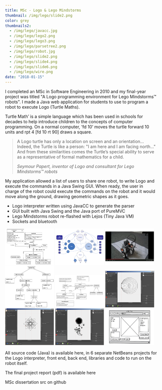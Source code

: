 ```yaml
---
title: MSc - Logo & Lego Mindstorms
thumbnail: /img/lego/slide2.png
color: grey
thumbnails2:
  - /img/lego/javacc.jpg
  - /img/lego/lego2.png
  - /img/lego/lego3.png
  - /img/lego/parsetree2.png
  - /img/lego/robot.jpg
  - /img/lego/slide2.png
  - /img/lego/slide4.png
  - /img/lego/slide6.png
  - /img/lego/wire.png
date: "2018-01-15"
---
```


I completed an MSc in Software Engineering in 2010 and my final-year project was titled "A Logo programming environment for Lego Mindstorms&trade; robots". I made a Java web application for students to use to program a robot to execute Logo (Turtle Maths).

Turtle Math&#8217; is a simple language which has been used in schools for decades to help introduce children to the concepts of computer programming. On a normal computer, &#8217;fd 10&#8217; moves the turtle forward 10 units and rpt 4 [fd 10 rt 90] draws a square.

> A Logo turtle has only a location on screen and an orientation&hellip;Indeed, the Turtle is like a person: "I am here and I am facing north..." And from these similarities comes the Turtle&#8217;s special ability to serve as a representative of formal mathematics for a child.
>
> <cite>Seymour Papert, inventor of Logo and consultant for Lego Mindstorms&trade; robots</cite>


My application allowed a list of users to share one robot, to write Logo and execute the commands in a Java Swing GUI. When ready, the user in charge of the robot could execute the commands on the robot and it would move along the ground, drawing geometric shapes as it goes.

 * Logo interpreter written using JavaCC to generate the parser
 * GUI built with Java Swing and the Java port of PureMVC
 * Lego Mindstorms robot re-flashed with Lejos (Tiny Java VM)
 * Sockets and bluetooth

<a href="/img/logo/ss10.png"><img src="/img/lego/javacc.jpg" style="width: 32%;"/></a>
<a href="/img/logo/ss10.png"><img src="/img/lego/lego2.png" style="width: 32%;"/></a>
<a href="/img/logo/ss10.png"><img src="/img/lego/lego3.png" style="width: 32%;"/></a>
<a href="/img/logo/ss10.png"><img src="/img/lego/parsetree2.png" style="width: 32%;"/></a>
<a href="/img/logo/ss10.png"><img src="/img/lego/robot.jpg" style="width: 32%;"/></a>
<a href="/img/logo/ss10.png"><img src="/img/lego/slide2.png" style="width: 32%;"/></a>
<a href="/img/logo/ss10.png"><img src="/img/lego/slide4.png" style="width: 32%;"/></a>
<a href="/img/logo/ss10.png"><img src="/img/lego/slide6.png" style="width: 32%;"/></a>
<a href="/img/logo/ss10.png"><img src="/img/lego/wire.png" style="width: 32%;"/></a>



All source code (Java) is available here, in 6 separate NetBeans projects for the Logo interpreter, front end, back end, libraries and code to run on the robot itself.

The final project report (pdf) is available here

MSc dissertation
src on github
